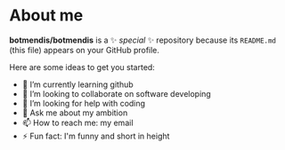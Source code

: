# About me


**botmendis/botmendis** is a ✨ _special_ ✨ repository because its `README.md` (this file) appears on your GitHub profile.

Here are some ideas to get you started:


- 🌱 I’m currently learning github
- 👯 I’m looking to collaborate on software developing
- 🤔 I’m looking for help with coding
- 💬 Ask me about my ambition
- 📫 How to reach me: my email
- ⚡ Fun fact: I'm funny and short in height 

